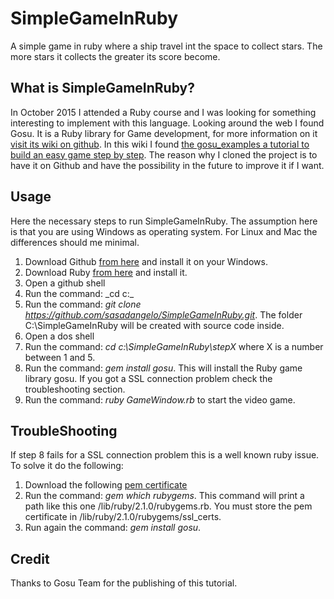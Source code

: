 # SimpleGameInRuby

A simple game in ruby where a ship travel int the space to collect stars. The more stars it collects the greater its score become.

## What is SimpleGameInRuby?

In October 2015 I attended a Ruby course and I was looking for something interesting to implement with this language. Looking around 
the web I found Gosu. It is a Ruby library for Game development, for more information on it [visit its wiki on github](https://github.com/gosu/gosu/wiki).
In this wiki I found [the gosu_examples a tutorial to build an easy game step by step](https://github.com/gosu/gosu/wiki/Ruby-Tutorial).
The reason why I cloned the project is to have it on Github and have the possibility in the future to improve it if I want.

## Usage

Here the necessary steps to run SimpleGameInRuby. The assumption here is that you are using Windows as operating system. For Linux and Mac the differences should me minimal.

1. Download Github [from here](https://desktop.github.com/) and install it on your Windows.
2. Download Ruby [from here](http://railsinstaller.org/en) and install it.
3. Open a github shell
4. Run the command: _cd c:\_
5. Run the command: _git clone https://github.com/sasadangelo/SimpleGameInRuby.git_. The folder C:\SimpleGameInRuby will be created with source code inside.
6. Open a dos shell
7. Run the command: _cd c:\SimpleGameInRuby\stepX_ where X is a number between 1 and 5. 
8. Run the command: _gem install gosu_. This will install the Ruby game library gosu. If you got a SSL connection problem check the troubleshooting section.
9. Run the command: _ruby GameWindow.rb_ to start the video game.

## TroubleShooting

If step 8 fails for a SSL connection problem this is a well known ruby issue. To solve it do the following:

1. Download the following [pem certificate](https://raw.githubusercontent.com/rubygems/rubygems/master/lib/rubygems/ssl_certs/AddTrustExternalCARoot-2048.pem)
2. Run the command: _gem which rubygems_. This command will print a path like this one <ruby install directory>/lib/ruby/2.1.0/rubygems.rb. You must store the pem certificate in <ruby install directory>/lib/ruby/2.1.0/rubygems/ssl_certs.
3. Run again the command: _gem install gosu_.

## Credit

Thanks to Gosu Team for the publishing of this tutorial.
